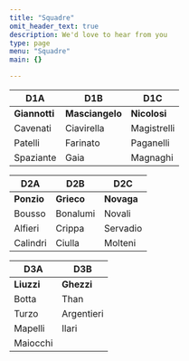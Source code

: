 ```yaml
---
title: "Squadre"
omit_header_text: true
description: We'd love to hear from you
type: page
menu: "Squadre"
main: {}

---
```


| D1A           | D1B             | D1C          |
|---------------|-----------------|--------------|
| __Giannotti__ | __Masciangelo__ | __Nicolosi__ |
| Cavenati      | Ciavirella      | Magistrelli  |
| Patelli       | Farinato        | Paganelli    |
| Spaziante     | Gaia            | Magnaghi     |


| D2A           | D2B             | D2C          |
|---------------|-----------------|--------------|
| __Ponzio__    | __Grieco__      |  __Novaga__  |
| Bousso        | Bonalumi        | Novali       |
| Alfieri       | Crippa          | Servadio     |
| Calindri      | Ciulla          | Molteni      |

| D3A        | D3B        |
|------------|------------|
| __Liuzzi__ | __Ghezzi__ |
| Botta      | Than       |
| Turzo      | Argentieri |
| Mapelli    | Ilari      |
| Maiocchi   |            |